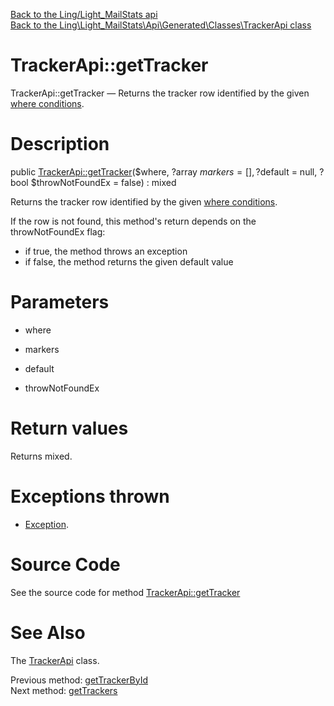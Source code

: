 [Back to the Ling/Light_MailStats api](https://github.com/lingtalfi/Light_MailStats/blob/master/doc/api/Ling/Light_MailStats.md)<br>
[Back to the Ling\Light_MailStats\Api\Generated\Classes\TrackerApi class](https://github.com/lingtalfi/Light_MailStats/blob/master/doc/api/Ling/Light_MailStats/Api/Generated/Classes/TrackerApi.md)


TrackerApi::getTracker
================



TrackerApi::getTracker — Returns the tracker row identified by the given [where conditions](https://github.com/lingtalfi/SimplePdoWrapper#the-where-conditions).




Description
================


public [TrackerApi::getTracker](https://github.com/lingtalfi/Light_MailStats/blob/master/doc/api/Ling/Light_MailStats/Api/Generated/Classes/TrackerApi/getTracker.md)($where, ?array $markers = [], ?$default = null, ?bool $throwNotFoundEx = false) : mixed




Returns the tracker row identified by the given [where conditions](https://github.com/lingtalfi/SimplePdoWrapper#the-where-conditions).

If the row is not found, this method's return depends on the throwNotFoundEx flag:
- if true, the method throws an exception
- if false, the method returns the given default value




Parameters
================


- where

    

- markers

    

- default

    

- throwNotFoundEx

    


Return values
================

Returns mixed.


Exceptions thrown
================

- [Exception](http://php.net/manual/en/class.exception.php).&nbsp;







Source Code
===========
See the source code for method [TrackerApi::getTracker](https://github.com/lingtalfi/Light_MailStats/blob/master/Api/Generated/Classes/TrackerApi.php#L166-L185)


See Also
================

The [TrackerApi](https://github.com/lingtalfi/Light_MailStats/blob/master/doc/api/Ling/Light_MailStats/Api/Generated/Classes/TrackerApi.md) class.

Previous method: [getTrackerById](https://github.com/lingtalfi/Light_MailStats/blob/master/doc/api/Ling/Light_MailStats/Api/Generated/Classes/TrackerApi/getTrackerById.md)<br>Next method: [getTrackers](https://github.com/lingtalfi/Light_MailStats/blob/master/doc/api/Ling/Light_MailStats/Api/Generated/Classes/TrackerApi/getTrackers.md)<br>

